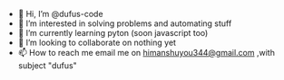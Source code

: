 - 👋 Hi, I’m @dufus-code
- 👀 I’m interested in solving problems and automating stuff
- 🌱 I’m currently learning pyton (soon javascript too)
- 💞️ I’m looking to collaborate on nothing yet
- 📫 How to reach me email me on himanshuyou344@gmail.com ,with subject "dufus"

<!---
dufus-code/dufus-code is a ✨ special ✨ repository because its `README.md` (this file) appears on your GitHub profile.
You can click the Preview link to take a look at your changes.
--->
